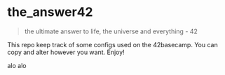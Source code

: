 # the_answer42
> the ultimate answer to life, the universe and everything - 42

This repo keep track of some configs used on the 42basecamp.
You can copy and alter however you want. Enjoy!

alo alo
